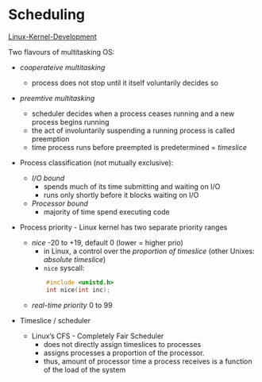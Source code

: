 # Scheduling

[Linux-Kernel-Development]

Two flavours of multitasking OS:

* _cooperateive multitasking_
  * process does not stop until it itself voluntarily decides so
* _preemtive multitasking_
  * scheduler decides when a process ceases running and a new process begins running
  * the act of involuntarily suspending a running process is called preemption
  * time process runs before preempted is predetermined = _timeslice_

* Process classification (not mutually exclusive):
  * _I/O bound_
    * spends much of its time submitting and waiting on I/O
    * runs only shortly before it blocks waiting on I/O
  * _Processor bound_
    * majority of time spend executing code

* Process priority - Linux kernel has two separate priority ranges
  * _nice_ -20 to +19, default 0  (lower = higher prio)
    * in Linux, a control over the _proportion of timeslice_ (other Unixes: _absolute timeslice_)
    * `nice` syscall:
    ```c
        #include <unistd.h>
        int nice(int inc);
     ```
  * _real-time priority_ 0 to 99

* Timeslice / scheduler
  * Linux’s CFS - Completely Fair Scheduler
    * does not directly assign timeslices to processes
    * assigns processes a proportion of the processor.
    * thus, amount of processor time a process receives is a function of the load of the system

[Linux-Kernel-Development]:https://www.oreilly.com/library/view/linux-kernel-development/9780768696974/
[Operating-System-Concepts]: https://codex.cs.yale.edu/avi/os-book/
